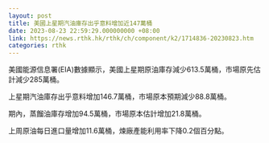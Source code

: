 ```yaml
---
layout: post
title: 美國上星期汽油庫存出乎意料增加近147萬桶
date: 2023-08-23 22:59:29.000000000 +08:00
link: https://news.rthk.hk/rthk/ch/component/k2/1714836-20230823.htm
categories: rthk
---
```


美國能源信息署(EIA)數據顯示，美國上星期原油庫存減少613.5萬桶，市場原先估計減少285萬桶。

上星期汽油庫存出乎意料增加146.7萬桶，市場原本預期減少88.8萬桶。

期內，蒸餾油庫存增加94.5萬桶，市場原本估計增加21.8萬桶。

上周原油每日進口量增加11.6萬桶，煉廠產能利用率下降0.2個百分點。
